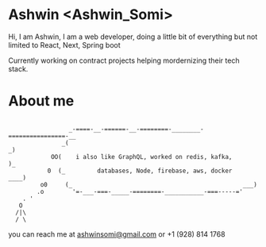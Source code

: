 <!--## Hi there 👋-->
# Ashwin <Ashwin_Somi> 

Hi, I am Ashwin, I am a web developer, doing a little bit of everything but not limited to React, Next, Spring boot

Currently working on contract projects helping mordernizing their tech stack.

# About me
```

                 _-====-__-======-__-========-________-================-__
               _(                                                         _)
            OO(    i also like GraphQL, worked on redis, kafka,            )_
           0  (_         databases, Node, firebase, aws, docker       ____)
         o0     (_                                                ___)
        .o        '=-___-===-_____-========-___________-===-----='                             
    . '
   O
  /|\
  / \
```

you can reach me at ashwinsomi@gmail.com or +1 (928) 814 1768

<!--
**AshwinSomi/AshwinSomi** is a ✨ _special_ ✨ repository because its `README.md` (this file) appears on your GitHub profile.

Here are some ideas to get you started:

- 🔭 I’m currently working on ...
- 🌱 I’m currently learning ...
- 👯 I’m looking to collaborate on ...
- 🤔 I’m looking for help with ...
- 💬 Ask me about ...
- 📫 How to reach me: ...
- 😄 Pronouns: ...
- ⚡ Fun fact: ...
-->
